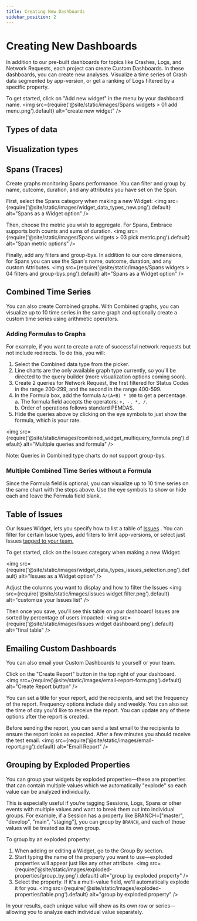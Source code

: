 ```yaml
---
title: Creating New Dashboards
sidebar_position: 2
---
```


# Creating New Dashboards

In addition to our pre-built dashboards for topics like Crashes, Logs, and Network Requests, each project can create Custom Dashboards.  In these dashboards, you can create new analyses.  Visualize a time series of Crash data segmented by app-version, or get a ranking of Logs filtered by a specific property.

To get started, click on "Add new widget" in the menu by your dashboard name.
<img src={require('@site/static/images/Spans widgets > 01 add menu.png').default} alt="create new widget" />

## Types of data

## Visualization types

## Spans (Traces)

Create graphs monitoring Spans performance.  You can filter and group by name, outcome, duration, and any attributes you have set on the Span.

First, select the Spans category when making a new Widget:
<img src={require('@site/static/images/widget_data_types_new.png').default} alt="Spans as a Widget option" />

Then, choose the metric you wish to aggregate.  For Spans, Embrace supports both counts and sums of duration.
<img src={require('@site/static/images/Spans widgets > 03 pick metric.png').default} alt="Span metric options" />


Finally, add any filters and group-bys.  In addition to our core dimensions, for Spans you can use the Span's name, outcome, duration, and any custom Attributes.
<img src={require('@site/static/images/Spans widgets > 04 filters and group-bys.png').default} alt="Spans as a Widget option" />

## Combined Time Series 

You can also create Combined graphs. With Combined graphs, you can visualize up to 10 time series in the same graph and optionally create a custom time series using arithmetic operators.

### Adding Formulas to Graphs
For example, if you want to create a rate of successful network requests but not include redirects. To do this, you will:

1. Select the Combined data type from the picker.
2. Line charts are the only available graph type currently, so you'll be directed to the query builder (more visualization options coming soon).
3. Create 2 queries for Network Request, the first filtered for Status Codes in the range 200-299, and the second in the range 400-599.
4. In the Formula box, add the formula `A/(A+B) * 100` to get a percentage.\
    a. The formula field accepts the operators: `+, -, *, /`.\
    b. Order of operations follows standard PEMDAS.
5. Hide the queries above by clicking on the eye symbols to just show the formula, which is your rate.

<img src={require('@site/static/images/combined_widget_multiquery_formula.png').default} alt="Multiple queries and formula" />

Note: Queries in Combined type charts do not support group-bys.

### Multiple Combined Time Series without a Formula

Since the Formula field is optional, you can visualize up to 10 time series on the same chart with the steps above. Use the eye symbols to show or hide each and leave the Formula field blank.

## Table of Issues

Our Issues Widget, lets you specify how to list a table of [Issues](/product/issue-monitoring-and-work-flow) .  You can filter for certain Issue types, add filters to limit app-versions, or select just Issues [tagged to your team.](/product/tagging)

To get started, click on the Issues category when making a new Widget:
<!--<img src={require('@site/static/images/issues in dashboard.png').default} alt="Issues as a Widget option" />-->
<img src={require('@site/static/images/widget_data_types_issues_selection.png').default} alt="Issues as a Widget option" />

Adjust the columns you want to display and how to filter the Issues
<img src={require('@site/static/images/issues widget filter.png').default} alt="customize your Issues list" />

Then once you save, you'll see this table on your dashboard!  Issues are sorted by percentage of users impacted:
<img src={require('@site/static/images/issues widget dashboard.png').default} alt="final table" />

## Emailing Custom Dashboards

You can also email your Custom Dashboards to yourself or your team. 

Click on the "Create Report" button in the top right of your dashboard.  
<img src={require('@site/static/images/email-report-form.png').default} alt="Create Report button" />

You can set a title for your report, add the recipients, and set the frequency of the report. Frequency options include daily and weekly. You can also set the time of day you'd like to receive the report. You can update any of these options after the report is created.

Before sending the report, you can send a test email to the recipients to ensure the report looks as expected. After a few minutes you should receive the test email.
<img src={require('@site/static/images/email-report.png').default} alt="Email Report" />

## Grouping by Exploded Properties

You can group your widgets by exploded properties—these are properties that can contain multiple values which we automatically "explode" so each value can be analyzed individually.

This is especially useful if you’re tagging Sessions, Logs, Spans or other events with multiple values and want to break them out into individual groups. 
For example, if a Session has a property like BRANCH=["master", "develop", "main", "staging"], you can group by `BRANCH`, and each of those values will be treated as its own group.

To group by an exploded property:

1. When adding or editing a Widget, go to the Group By section.
2. Start typing the name of the property you want to use—exploded properties will appear just like any other attribute.
<img src={require('@site/static/images/exploded-properties/group_by.png').default} alt="group by exploded property" />
3. Select the property. If it's a multi-value field, we'll automatically explode it for you.
<img src={require('@site/static/images/exploded-properties/table.png').default} alt="group by exploded property" />


In your results, each unique value will show as its own row or series—allowing you to analyze each individual value separately.